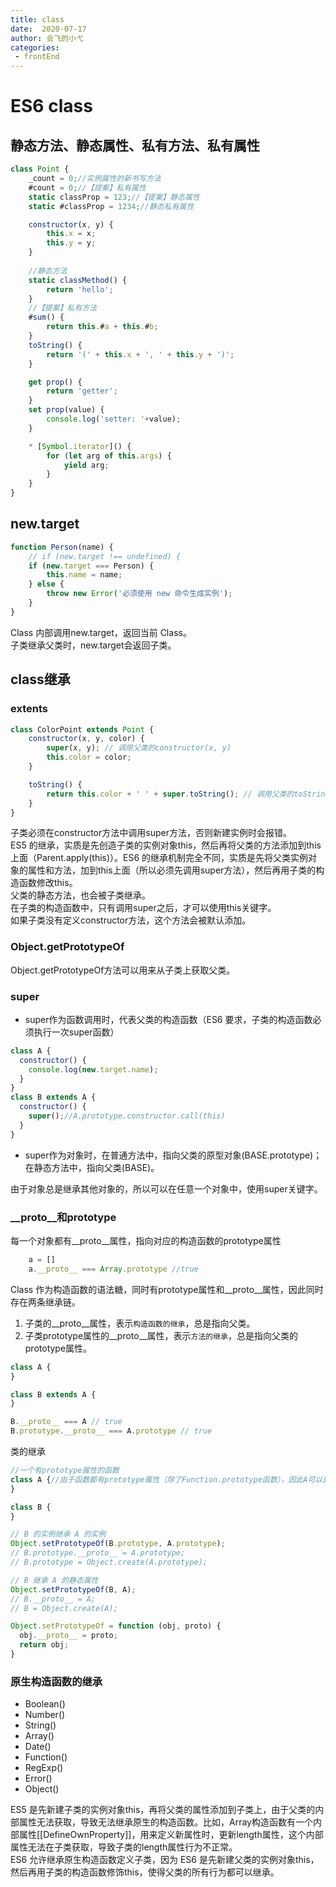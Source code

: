 ```yaml
---
title: class
date:  2020-07-17
author: 会飞的小弋
categories:
 - frontEnd
---
```


# ES6 class

## 静态方法、静态属性、私有方法、私有属性

```js
class Point {
    _count = 0;//实例属性的新书写方法
    #count = 0;//【提案】私有属性
    static classProp = 123;//【提案】静态属性
    static #classProp = 1234;//静态私有属性

    constructor(x, y) {
        this.x = x;
        this.y = y;
    }
    
    //静态方法
    static classMethod() {
        return 'hello';
    }
    //【提案】私有方法
    #sum() {
        return this.#a + this.#b;
    }
    toString() {
        return '(' + this.x + ', ' + this.y + ')';
    }

    get prop() {
        return 'getter';
    }
    set prop(value) {
        console.log('setter: '+value);
    }

    * [Symbol.iterator]() {
        for (let arg of this.args) {
            yield arg;
        }
    }
}
```

## new.target

```js
function Person(name) {
    // if (new.target !== undefined) {
    if (new.target === Person) {
        this.name = name;
    } else {
        throw new Error('必须使用 new 命令生成实例');
    }
}
```
Class 内部调用new.target，返回当前 Class。  
子类继承父类时，new.target会返回子类。  

## class继承

### extents
```js
class ColorPoint extends Point {
    constructor(x, y, color) {
        super(x, y); // 调用父类的constructor(x, y)
        this.color = color;
    }

    toString() {
        return this.color + ' ' + super.toString(); // 调用父类的toString()
    }
}
```
子类必须在constructor方法中调用super方法，否则新建实例时会报错。  
ES5 的继承，实质是先创造子类的实例对象this，然后再将父类的方法添加到this上面（Parent.apply(this)）。ES6 的继承机制完全不同，实质是先将父类实例对象的属性和方法，加到this上面（所以必须先调用super方法），然后再用子类的构造函数修改this。  
父类的静态方法，也会被子类继承。  
在子类的构造函数中，只有调用super之后，才可以使用this关键字。  
如果子类没有定义constructor方法，这个方法会被默认添加。  

### Object.getPrototypeOf
Object.getPrototypeOf方法可以用来从子类上获取父类。  

### super

- super作为函数调用时，代表父类的构造函数（ES6 要求，子类的构造函数必须执行一次super函数）
```js
class A {
  constructor() {
    console.log(new.target.name);
  }
}
class B extends A {
  constructor() {
    super();//A.prototype.constructor.call(this)
  }
}
```
- super作为对象时，在普通方法中，指向父类的原型对象(BASE.prototype)；在静态方法中，指向父类(BASE)。  

由于对象总是继承其他对象的，所以可以在任意一个对象中，使用super关键字。

### __proto__和prototype
每一个对象都有__proto__属性，指向对应的构造函数的prototype属性  
```js
    a = []
    a.__proto__ === Array.prototype //true
```
Class 作为构造函数的语法糖，同时有prototype属性和__proto__属性，因此同时存在两条继承链。  
1. 子类的__proto__属性，表示`构造函数的继承`，总是指向父类。  
2. 子类prototype属性的__proto__属性，表示`方法的继承`，总是指向父类的prototype属性。  
```js
class A {
}

class B extends A {
}

B.__proto__ === A // true
B.prototype.__proto__ === A.prototype // true
```
类的继承
```js
//一个有prototype属性的函数
class A {//由于函数都有prototype属性（除了Function.prototype函数），因此A可以是任意函数。
}

class B {
}

// B 的实例继承 A 的实例
Object.setPrototypeOf(B.prototype, A.prototype);
// B.prototype.__proto__ = A.prototype;
// B.prototype = Object.create(A.prototype);

// B 继承 A 的静态属性
Object.setPrototypeOf(B, A);
// B.__proto__ = A;
// B = Object.create(A);

Object.setPrototypeOf = function (obj, proto) {
  obj.__proto__ = proto;
  return obj;
}
```

### 原生构造函数的继承
- Boolean()
- Number()
- String()
- Array()
- Date()
- Function()
- RegExp()
- Error()
- Object()

ES5 是先新建子类的实例对象this，再将父类的属性添加到子类上，由于父类的内部属性无法获取，导致无法继承原生的构造函数。比如，Array构造函数有一个内部属性[[DefineOwnProperty]]，用来定义新属性时，更新length属性，这个内部属性无法在子类获取，导致子类的length属性行为不正常。  
ES6 允许继承原生构造函数定义子类，因为 ES6 是先新建父类的实例对象this，然后再用子类的构造函数修饰this，使得父类的所有行为都可以继承。  
